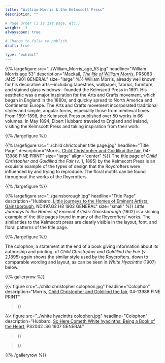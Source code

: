 ```yaml
---
title: "William Morris & the Kelmscott Press"
description: ""

# Page order (1 is 1st page, etc.)
weight:  3
alwaysopen: true

# Change to false to publish.
draft: true

type: "exhibit"
---
```


{{% largefigure src="../William_Morris_age_53.jpg"
                headline="William Morris age 53"
                description="Mackail, [*The life of William Morris*](https://bc-primo.hosted.exlibrisgroup.com/primo-explore/fulldisplay?docid=ALMA-BC21349101070001021&context=L&vid=bclib_new&search_scope=bcl&tab=bcl_only&lang=en_US), PR5083 .M25 1901 GENERAL"
                size="large" %}}
William Morris, already well known for his decorative arts—including tapestries, wallpaper, fabrics, furniture, and stained glass windows—founded the Kelmscott Press in 1891. His aesthetic was a major inspiration for the Arts and Crafts movement, which began in England in the 1880s, and quickly spread to North America and Continental Europe. The Arts and Crafts movement incorporated traditional styles and simple, angular forms, especially those from medieval times. From 1891-1898, the Kelmscott Press published over 50 works in 66 volumes. In May 1894, Elbert Hubbard traveled to England and Ireland, visiting the Kelmscott Press and taking inspiration from their work.

{{% /largefigure %}}


{{% largefigure src="../child chrictopher title page.jpg"
                headline="Title Page"
                description="Morris, [Child Christopher and Goldilind the fair](https://bc-primo.hosted.exlibrisgroup.com/primo-explore/fulldisplay?docid=ALMA-BC21324903000001021&context=L&vid=bclib_new&search_scope=lib_BURNS&tab=bcl_only&lang=en_US), 04-13988 FINE PRINT" 
                size="large" align="center" %}}
The title page of *Child Christopher and Goldilind the Fair* (v. 1, 1895) by the Kelmscott Press is an exquisite example of the types of design that the Roycrofters were influenced by and trying to reproduce. The floral motifs can be found throughout the works of the Roycrofters.

{{% /largefigure %}}


{{% largefigure src="../gainsborough.jpg"
                headline="Title Page"
                description="Hubbard, [Little journeys to the Homes of Eminent Artists: Gainsborough](https://bc-primo.hosted.exlibrisgroup.com/primo-explore/fulldisplay?docid=ALMA-BC21342177330001021&context=L&vid=bclib_new&search_scope=lib_BURNS&tab=bcl_only&lang=en_US), ND497.G2 H8 1902 GENERAL"
                size="small" %}}
*Little Journeys to the Homes of Eminent Artists: Gainsborough* (1902) is a shining example of the title pages found in many of the Roycrofters’ works. The similarities to the Kelmscott press are clearly visible in the layout, font, and floral patterns of the title page.

{{% /largefigure %}}




The colophon, a statement at the end of a book giving information about its authorship and printing, of *Child Christopher and Goldilind the Fair* (v. 2,1895) again shows the similar style used by the Roycrofters, down to comparable wording and layout, as can be seen in *White Hyacinths* (1907) below.



{{% galleryrow %}}

{{< figure src="../child christopher colophon.jpg"
           headline="Colophon"
           description="Morris, [Child Christopher and Goldilind the fair](https://bc-primo.hosted.exlibrisgroup.com/primo-explore/fulldisplay?docid=ALMA-BC21324903000001021&context=L&vid=bclib_new&search_scope=lib_BURNS&tab=bcl_only&lang=en_US), 04-13988 FINE PRINT"
>}}

{{< figure src="../white hyacinths colophon.jpg"
           headline="Colophon"
           description="Hubbard, [So Here Cometh White hyacinths: Being a Book of the Heart](https://bc-primo.hosted.exlibrisgroup.com/primo-explore/fulldisplay?docid=ALMA-BC21334388030001021&context=L&vid=bclib_new&search_scope=lib_BURNS&tab=bcl_only&lang=en_US), PS2042 .S6 1907 GENERAL"
>}}

>}}

{{% /galleryrow %}}
